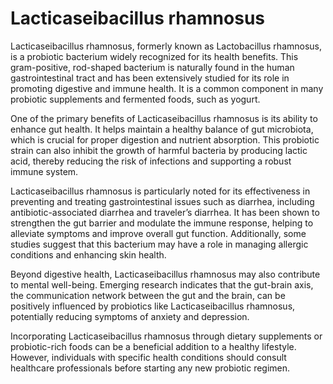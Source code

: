 <!--
source: gpt-40
aka: Lactobacillus rhamnosus
tags: probiotics
-->

# Lacticaseibacillus rhamnosus

Lacticaseibacillus rhamnosus, formerly known as Lactobacillus rhamnosus, is a probiotic bacterium widely recognized for its health benefits. This gram-positive, rod-shaped bacterium is naturally found in the human gastrointestinal tract and has been extensively studied for its role in promoting digestive and immune health. It is a common component in many probiotic supplements and fermented foods, such as yogurt.

One of the primary benefits of Lacticaseibacillus rhamnosus is its ability to enhance gut health. It helps maintain a healthy balance of gut microbiota, which is crucial for proper digestion and nutrient absorption. This probiotic strain can also inhibit the growth of harmful bacteria by producing lactic acid, thereby reducing the risk of infections and supporting a robust immune system.

Lacticaseibacillus rhamnosus is particularly noted for its effectiveness in preventing and treating gastrointestinal issues such as diarrhea, including antibiotic-associated diarrhea and traveler’s diarrhea. It has been shown to strengthen the gut barrier and modulate the immune response, helping to alleviate symptoms and improve overall gut function. Additionally, some studies suggest that this bacterium may have a role in managing allergic conditions and enhancing skin health.

Beyond digestive health, Lacticaseibacillus rhamnosus may also contribute to mental well-being. Emerging research indicates that the gut-brain axis, the communication network between the gut and the brain, can be positively influenced by probiotics like Lacticaseibacillus rhamnosus, potentially reducing symptoms of anxiety and depression.

Incorporating Lacticaseibacillus rhamnosus through dietary supplements or probiotic-rich foods can be a beneficial addition to a healthy lifestyle. However, individuals with specific health conditions should consult healthcare professionals before starting any new probiotic regimen.
